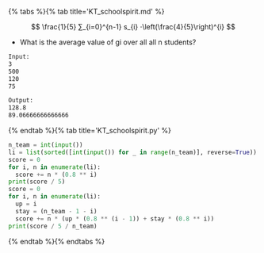 {% tabs %}{% tab title='KT_schoolspirit.md' %}

$$ \frac{1}{5} ∑_{i=0}^{n-1} s_{i} ⋅\left(\frac{4}{5}\right)^{i} $$

* What is the average value of gi over all all n students?

```txt
Input:
3
500
120
75

Output:
128.8
89.06666666666666
```

{% endtab %}{% tab title='KT_schoolspirit.py' %}

```py
n_team = int(input())
li = list(sorted([int(input()) for _ in range(n_team)], reverse=True))
score = 0
for i, n in enumerate(li):
  score += n * (0.8 ** i)
print(score / 5)
score = 0
for i, n in enumerate(li):
  up = i
  stay = (n_team - 1 - i)
  score += n * (up * (0.8 ** (i - 1)) + stay * (0.8 ** i))
print(score / 5 / n_team)
```

{% endtab %}{% endtabs %}

